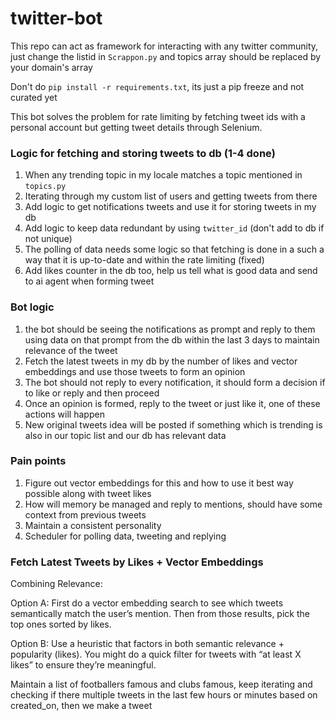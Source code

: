 # twitter-bot
This repo can act as framework for interacting with any twitter community, just change the listid in ```Scrappon.py``` and topics array should be replaced by your domain's array

Don't do ```pip install -r requirements.txt```, its just a pip freeze and not curated yet

This bot solves the problem for rate limiting by fetching tweet ids with a personal account but getting tweet details through Selenium.

### Logic for fetching and storing tweets to db (1-4 done)

1. When any trending topic in my locale matches a topic mentioned in ```topics.py```
2. Iterating through my custom list of users and getting tweets from there
3. Add logic to get notifications tweets and use it for storing tweets in my db
4. Add logic to keep data redundant by using ```twitter_id``` (don't add to db if not unique)
5. The polling of data needs some logic so that fetching is done in a such a way that it is up-to-date and within the rate limiting (fixed)
6. Add likes counter in the db too, help us tell what is good data and send to ai agent when forming tweet

### Bot logic

1. the bot should be seeing the notifications as prompt and reply to them using data on that prompt from the db within the last 3 days to maintain relevance of the tweet
2. Fetch the latest tweets in my db by the number of likes and vector embeddings and use those tweets to form an opinion
3. The bot should not reply to every notification, it should form a decision if to like or reply and then proceed
4. Once an opinion is formed, reply to the tweet or just like it, one of these actions will happen
5. New original tweets idea will be posted if something which is trending is also in our topic list and our db has relevant data


### Pain points

1. Figure out vector embeddings for this and how to use it best way possible along with tweet likes
2. How will memory be managed and reply to mentions, should have some context from previous tweets
3. Maintain a consistent personality
4. Scheduler for polling data, tweeting and replying


### Fetch Latest Tweets by Likes + Vector Embeddings
Combining Relevance:

Option A: First do a vector embedding search to see which tweets semantically match the user’s mention. Then from those results, pick the top ones sorted by likes.

Option B: Use a heuristic that factors in both semantic relevance + popularity (likes). You might do a quick filter for tweets with “at least X likes” to ensure they’re meaningful.

Maintain a list of footballers famous and clubs famous, keep iterating and checking if there multiple tweets in the last few hours or minutes based on created_on, then we make a tweet
